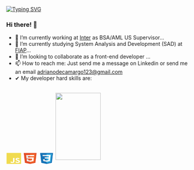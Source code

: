 [![Typing SVG](https://readme-typing-svg.demolab.com?font=Fira+Code&pause=1000&color=1B5E7B&random=false&width=435&lines=Hi+there!%F0%9F%91%8B;Bem-vindo!%F0%9F%91%8B)](https://git.io/typing-svg)

### Hi there! 👋

- 🔭 I’m currently working at [Inter](https://inter.co/) as BSA/AML US Supervisor...
- 🌱 I’m currently studying System Analysis and Development (SAD) at [FIAP](https://www.fiap.com.br/online/graduacao/tecnologo/analise-e-desenvolvimento-de-sistemas/)...
- 👯 I’m looking to collaborate as a front-end developer ...
- 📫 How to reach me: Just send me a message on Linkedin or send me an email adrianodecamargo123@gmail.com
- ✔ My developer hard skills are:
<div style="display: inline_block"><br>
  <img align="center" padding-left="100px;" alt="adriano-Js" height="30" width="40" src="https://raw.githubusercontent.com/devicons/devicon/master/icons/javascript/javascript-plain.svg">
  <img align="center" alt="adriano-HTML" height="30" width="40" src="https://raw.githubusercontent.com/devicons/devicon/master/icons/html5/html5-original.svg">
  <img align="center" alt="adriano-CSS" height="30" width="40" src="https://raw.githubusercontent.com/devicons/devicon/master/icons/css3/css3-original.svg">
  <img width="49%" height="180px" src="https://github-readme-stats.vercel.app/api/top-langs/?username=adriano2606&layout=compact&hide_border=true&title_color=D41b22&text_color=ffffff&bg_color=0d1117" />
</div>
